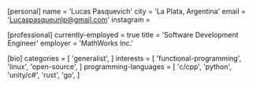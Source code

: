 
[personal]
name = 'Lucas Pasquevich'
city = 'La Plata, Argentina'
email = 'Lucaspasqueunlp@gmail.com'
instagram = 

[professional]
currently-employed = true
title = 'Software Development Engineer'
employer = 'MathWorks Inc.'

[bio]
categories = [
  'generalist',
]
interests = [
  'functional-programming',
  'linux',
  'open-source',
]
programming-languages = [
  'c/cpp',
  'python',
  'unity/c#',
  'rust',
  'go',
]

